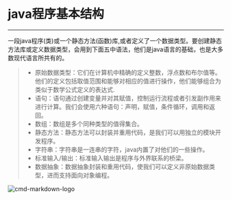 ﻿# java程序基本结构

------

一段java程序(类)或一个静态方法(函数)库,或者定义了一个数据类型。要创建静态方法库或定义数据类型，会用到下面五中语法，他们是java语言的基础，也是大多数现代语言所共有的。
> * 原始数据类型：它们在计算机中精确的定义整数，浮点数和布尔值等。他们的定义包括取值范围和能够对相应的值进行操作，他们能够组合为类似于数学公式定义的表达式.
> * 语句：语句通过创建变量并对其赋值，控制运行流程或者引发副作用来进行计算。我们会使用六种语句：声明，赋值，条件循环，调用和返回。
> * 数组：数组是多个同种类型的值得集合。
> * 静态方法：静态方法可以封装并重用代码，是我们可以用独立的模块开发程序。
> * 字符串：字符串是一连串的字符，java内置了对他们的一些操作。
> * 标准输入/输出：标准输入输出是程序与外界联系的桥梁。
> * 数据抽象：数据抽象封装和重用代码，使我们可以定义非原始数据类型，进而支持面向对象编程。

![cmd-markdown-logo](https://timgsa.baidu.com/timg?image&quality=80&size=b9999_10000&sec=1542963422763&di=3c320da0b31f86fda30ea54bc60fa2cf&imgtype=0&src=http%3A%2F%2Fwww.vfast.com.cn%2Fuploadfile%2F2017%2F0930%2F20170930045024569.jpg)

